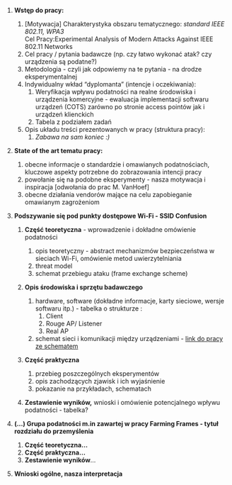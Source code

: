 

1. **Wstęp do pracy:**

   1. \[Motywacja\] Charakterystyka obszaru tematycznego: *standard IEEE 802.11, WPA3*   
      Cel Pracy:Experimental Analysis of Modern Attacks Against IEEE 802.11 Networks   
   2. Cel pracy / pytania badawcze (np. czy łatwo wykonać atak? czy urządzenia są podatne?)  
   3. Metodologia \- czyli jak odpowiemy na te pytania \- na drodze eksperymentalnej  
   4. Indywidualny wkład “dyplomanta” (intencje i oczekiwania):   
      1. Weryfikacja wpływu podatności na realne środowiska i urządzenia komercyjne \- ewaluacja implementacji softwaru urządzeń (COTS) zarówno po stronie access pointów jak i urządzeń klienckich  
      2. Tabela z podziałem zadań  
   5. Opis układu treści prezentowanych w pracy (struktura pracy):  
      1. *Zabawa na sam koniec :)*

      

2. **State of the art tematu pracy:**

   1. obecne informacje o standardzie i omawianych podatnościach, kluczowe aspekty potrzebne do zobrazowania intencji pracy  
   2. powołanie się na podobne eksperymenty \- nasza motywacja i inspiracja \[odwołania do prac M. VanHoef\]  
   3. obecne działania vendorów mające na celu zapobieganie omawianym zagrożeniom

3. **Podszywanie się pod punkty dostępowe Wi-Fi \- SSID Confusion**  
   1. **Część teoretyczna** \- wprowadzenie i dokładne omówienie podatności  
      1. opis teoretyczny \- abstract mechanizmów bezpieczeństwa w sieciach Wi-Fi, omówienie metod uwierzytelniania  
      2. threat model  
      3. schemat przebiegu ataku (frame exchange scheme)

   2. **Opis środowiska i sprzętu badawczego**  
      1. hardware, software (dokładne informacje, karty sieciowe, wersje softwaru itp.) \- tabelka o strukturze :  
         1. Client  
         2. Rouge AP/ Listener  
         3. Real AP  
      2. schemat sieci i komunikacji między urządzeniami \- [link do pracy ze schematem](https://docs.google.com/document/d/1HgNRN2SXmuY6QG2xrLxQCXtfMp_a5B7XauGd_jrNtQY/edit?usp=sharing)

   3. **Część praktyczna**  
      1. przebieg poszczególnych eksperymentów  
      2. opis zachodzących zjawisk i ich wyjaśnienie  
      3. pokazanie na przykładach, schematach

   4. **Zestawienie wyników,** wnioski i omówienie potencjalnego wpływu podatności \- tabelka?

4. **(…) Grupa podatności m.in zawartej w pracy Farming Frames \- tytuł rozdziału do przemyślenia**  
   1. **Część teoretyczna…**  
   2. **Część praktyczna…**  
   3. **Zestawienie wyników**…

5. **Wnioski ogólne, nasza interpretacja**